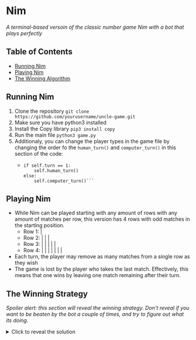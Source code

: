 # Nim
*A terminal-based versoin of the classic number game Nim with a bot that plays perfectly*

## Table of Contents
- [Running Nim](#running-nim)
- [Playing Nim](#playing-nim)
- [The Winning Algorithm](#the-winning-strategy)

## Running Nim
1. Clone the repository `git clone https://github.com/yourusername/uncle-game.git`
2. Make sure you have python3 installed
3. Install the Copy library `pip3 install copy`
4. Run the main file `python3 game.py`
5. Additionaly, you can change the player types in the game file by changing the order fo the `human_turn()` and `computer_turn()` in this section of the code:
   - ```
     if self.turn == 1:
         self.human_turn()
     else:
         self.computer_turn()```

## Playing Nim
- While Nim can be played starting with any amount of rows with any amount of matches per row, this version has 4 rows with odd matches in the starting position.
    - Row 1: |
    - Row 2: | | | 
    - Row 3: | | | | |
    - Row 4: | | | | | | |
- Each turn, the player may remove as many matches from a single row as they wish
- The game is lost by the player who takes the last match. Effectively, this means that one wins by leaving one match remaining after their turn.

## The Winning Strategy
_Spoiler alert: this section will reveal the winning strategy. Don't reveal if you want to be beaten by the bot a couple of times, and try to figure out what its doing._
<span class="spoiler"></span>
 <details>
 <summary>Click to reveal the solution</summary>
 
 My computer player's algorithm is based off the winning strategy for Nim. It's simple enough that human's can implement it as well.
 
### Steps to implement the strategy
_These same steps are used by my program_
1. Sort all the rows into powers of two. Examples: 
    - Row 2 has 3 matches. The greatest power of two less than that is 2. After that, we are left with 1 match, which is a power of two. Therefore, the binary representation is [2, 1]
    - Row 4 has 6 matches. The greatest power of two less than that is 4. After that, we are left with 2 matches, which is a power of two. Therefore, the binary representation is [4, 2]
    - Row 4 has 7 matches. The greatest power of two less than that is 4. After that, we are left with 3 matches. The greatest power of two less than that is 2. After that, we are left with 1 match, which is a power of two. Therefore, the binary representation is [4, 2, 1]
2. Make the board only binary pairs. We do this by taking the binaries of all the rows, and finding a move so that, at the end of our turn, all that is left is pairs of binaries. Example:
    - The board's row's binary representations are so: {[1],[2],[4, 1],[4, 2, 1]}
    - We can group all the numbers into pairs by sorting: [1, 1, 1, 2, 2, 4, 4]
    - After removing all the pairs ([1, 1], [2, 2], and [4, 4]) we are left with an extra 1. This means we must take away a 1. One of the rows that has a 1 is the first row. Therefore, our move would be taking away 1 match from row 1 (though we could take a single match from any row with a 1 in its binary representation)
3. For the program: iterate over every possible next move, and check which produce a result satisfactory for step #2. 
4. In the endgame, this strategy will fail; for situations in which the game will be over in 2 or less moves, one must use common sense.
</details>
